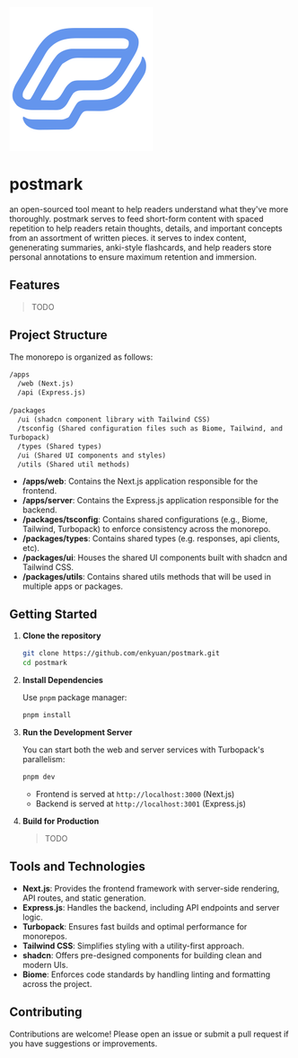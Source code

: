 <p id="logo" align="start">
  <img src="https://github.com/enkyuan/postmark/blob/main/apps/web/public/postmark.svg" width="256">
</>

# postmark

an open-sourced tool meant to help readers understand what they've more thoroughly. postmark serves to feed short-form content with spaced repetition to help readers retain thoughts, details, and important concepts
from an assortment of written pieces. it serves to index content, genenerating summaries, anki-style flashcards, and help readers store personal annotations to ensure maximum retention and immersion.

## Features

  > TODO

## Project Structure

The monorepo is organized as follows:

```
/apps
  /web (Next.js)
  /api (Express.js)

/packages
  /ui (shadcn component library with Tailwind CSS)
  /tsconfig (Shared configuration files such as Biome, Tailwind, and Turbopack)
  /types (Shared types)
  /ui (Shared UI components and styles)
  /utils (Shared util methods)
```

- **/apps/web**: Contains the Next.js application responsible for the frontend.
- **/apps/server**: Contains the Express.js application responsible for the backend.
- **/packages/tsconfig**: Contains shared configurations (e.g., Biome, Tailwind, Turbopack) to enforce consistency across the monorepo.
- **/packages/types**: Contains shared types (e.g. responses, api clients, etc).
- **/packages/ui**: Houses the shared UI components built with shadcn and Tailwind CSS.
- **/packages/utils**: Contains shared utils methods that will be used in multiple apps or packages.

## Getting Started

1. **Clone the repository**

   ```bash
   git clone https://github.com/enkyuan/postmark.git
   cd postmark
   ```

2. **Install Dependencies**

   Use `pnpm` package manager:

   ```bash
   pnpm install
   ```

3. **Run the Development Server**

   You can start both the web and server services with Turbopack's parallelism:

   ```bash
   pnpm dev
   ```

   - Frontend is served at `http://localhost:3000` (Next.js)
   - Backend is served at `http://localhost:3001` (Express.js)

4. **Build for Production**

   > TODO

## Tools and Technologies

- **Next.js**: Provides the frontend framework with server-side rendering, API routes, and static generation.
- **Express.js**: Handles the backend, including API endpoints and server logic.
- **Turbopack**: Ensures fast builds and optimal performance for monorepos.
- **Tailwind CSS**: Simplifies styling with a utility-first approach.
- **shadcn**: Offers pre-designed components for building clean and modern UIs.
- **Biome**: Enforces code standards by handling linting and formatting across the project.

## Contributing

Contributions are welcome! Please open an issue or submit a pull request if you have suggestions or improvements.
